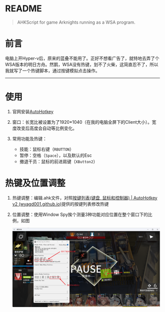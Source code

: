 # README

> AHKScript for game Arknights running as a WSA program.

# 前言

电脑上开Hyper-v后，原来的蓝叠不能用了。正好不想看广告了，就特地去弄了个WSA版本的明日方舟。然鹅，WSA没有热键，划不了火柴，这简直忍不了，所以我就写了一个热键脚本，通过按键模拟点击操作。

---

# 使用

1. 官网安装[AutoHotkey](https://www.autohotkey.com/)
2. 窗口：长宽比被设置为了1920*1040（在我的电脑全屏下的Client大小）。宽度改变后高度会自动等比例变化。
3. 常用功能及热键：

    * 技能：鼠标右键（`RBUTTON`​）
    * 暂停：空格（`Space`​），以及默认的Esc
    * 撤退干员：鼠标的前进肩键（`XButton2`​​）

# 热键及位置调整

1. 热键调整：编辑.ahk文件，对照[按键列表(键盘, 鼠标和控制器) | AutoHotkey v2 (wyagd001.github.io)](https://wyagd001.github.io/v2/docs/KeyList.htm)提供的按键列表修改热键
2. 位置调整：使用Window Spy挨个测量3种功能对应位置在整个窗口下的比例，如图

    ​​![image](assets/image-20230920235222-oi0b7ky.png)​​

‍
